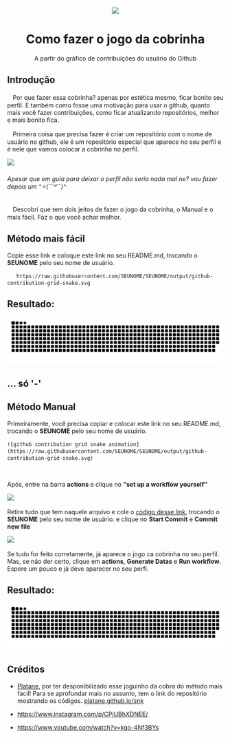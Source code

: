 <div align="center">
  
  ![](https://cdn.discordapp.com/attachments/895041648281649172/895042037815074856/github-contribution-grid-snake.gif)
  
  <h1>Como fazer o jogo da cobrinha</h1>
  <p >A partir do gráfico de contribuições do usuário do Github</p>
</div>

## Introdução
  
ㅤPor que fazer essa cobrinha? apenas por estética mesmo, ficar bonito seu perfil. E também como fosse uma motivação para usar o github, quanto mais você fazer contribuições, como ficar atualizando repositórios, melhor e mais bonito fica.

ㅤPrimeira coisa que precisa fazer é criar um repositório com o nome de usuário no github, ele é um repositório especial que aparece no seu perfil e é nele que vamos colocar a cobrinha no perfil.</p>

  ![](https://cdn.discordapp.com/attachments/895041648281649172/895047114642587739/NewCanvas1.png)

<h6>Apesar que em guia para deixar o perfil não seria nada mal ne? vou fazer depois um ⁺✧(˶´꒳´˵)⁺‧</h6

ㅤDescobri que tem dois jeitos de fazer o jogo da cobrinha, o Manual e o mais fácil. Faz o que você achar melhor. 

## Método mais fácil

Copie esse link e coloque este link no seu README.md, trocando o **SEUNOME** pelo seu nome de usuário.
  
       https://raw.githubusercontent.com/SEUNOME/SEUNOME/output/github-contribution-grid-snake.svg
  
## Resultado:
  ![](https://raw.githubusercontent.com/MariaClaraC/Cobrinha/output/github-contribution-grid-snake.svg)

  ... só '-'
  ----- 
  
## Método Manual

Primeiramente, você precisa copiar e colocar este link no seu README.md, trocando o **SEUNOME** pelo seu nome de usuário.

    ![github contribution grid snake animation](https://raw.githubusercontent.com/SEUNOME/SEUNOME/output/github-contribution-grid-snake.svg)
<br>

Após, entre na barra **actions** e clique no **"set up a workflow yourself"**
  
  ![](https://cdn.discordapp.com/attachments/895041648281649172/895064610489630781/NewCanvas1.png)

  Retire tudo que tem naquele arquivo e cole o [código desse link](https://github.com/MariaClaraC/Cobrinha/blob/main/.github/workflows/blank.yml), trocando o **SEUNOME** pelo seu nome de usuário. e clique no **Start Commit** e **Commit new file**


![](https://cdn.discordapp.com/attachments/895041648281649172/895070008873451530/NewCanvas1.png)
  
  Se tudo for feito corretamente, já aparece o jogo ca cobrinha no seu perfil. Mas, se não der certo, clique em **actions**,  **Generate Datas** e **Run workflow**. Espere um pouco e já deve aparecer no seu perfi.

## Resultado:
![github contribution grid snake animation](https://raw.githubusercontent.com/MariaClaraC/Cobrinha/output/github-contribution-grid-snake.svg)

## Créditos 
  
  - [Platane](https://github.com/Platane/snk), por ter desponibilizado esse joguinho da cobra do método mais facil! Para se aprofundar mais no assunto, tem o link do repositório mostrando os códigos.
  [platane.github.io/snk](https://platane.github.io/snk)
  
  - https://www.instagram.com/p/CPjUBhXDNEE/
  - https://www.youtube.com/watch?v=kgo-4Nf3BYs

